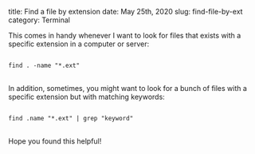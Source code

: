 title: Find a file by extension
date: May 25th, 2020
slug: find-file-by-ext
category: Terminal

This comes in handy whenever I want to look for files that exists with a specific extension in a computer or server:

<pre>
<code class="bash">
find . -name "*.ext"
</code>
</pre>

In addition, sometimes, you might want to look for a bunch of files with a specific extension but with matching keywords:

<pre>
<code class="bash">
find .name "*.ext" | grep "keyword"
</code>
</pre>

Hope you found this helpful!